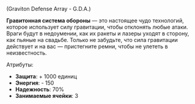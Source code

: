 (Graviton Defense Array - G.D.A.)

**Гравитонная система обороны** — это настоящее чудо технологий, которое использует силу гравитации, чтобы отклонять любые атаки. Враги будут в недоумении, как их ракеты и лазеры уходят в сторону, как пьяные на свадьбе. Только не забудьте, что сила гравитации действует и на вас — пристегните ремни, чтобы не улететь в неизвестность.

Атрибуты:
- **Защита**: + 1000 единиц
- **Энергия**: - 150
- **Надежность**: 70%
- **Занимаемые ячейки**: 3